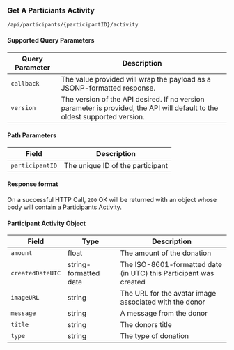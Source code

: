 ### Get A Particiants Activity
`/api/participants/{participantID}/activity`
#### Supported Query Parameters
|Query Parameter|Description|
|---|---|
|`callback`|The value provided will wrap the payload as a JSONP-formatted response.|
|`version`|The version of the API desired. If no version parameter is provided, the API will default to the oldest supported version.|
#### Path Parameters
|Field|Description|
|---|---|
|`participantID`| The unique ID of the participant |
#### Response format
On a successful HTTP Call, `200` OK will be returned with an object whose body will contain a Participants Activity.
#### Participant Activity Object
|Field|Type|Description|
|---|---|---|
|`amount` |float|The amount of the donation|
|`createdDateUTC` |string-formatted date|The ISO-8601-formatted date (in UTC) this Participant was created|
|`imageURL` |string|The URL for the avatar image associated with the donor|
|`message` |string|A message from the donor|
|`title` |string|The donors title|
|`type` |string|The type of donation|
